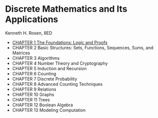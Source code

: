 # Discrete Mathematics and Its Applications

Kenneth H. Rosen, 8ED

- [CHAPTER 1 The Foundations: Logic and Proofs](chapter1.md)
- CHAPTER 2 Basic Structures: Sets, Functions, Sequences, Sums, and Matrices
- CHAPTER 3 Algorithms
- CHAPTER 4 Number Theory and Cryptography
- CHAPTER 5 Induction and Recursion
- CHAPTER 6 Counting
- CHAPTER 7 Discrete Probability
- CHAPTER 8 Advanced Counting Techniques
- CHAPTER 9 Relations
- CHAPTER 10 Graphs
- CHAPTER 11 Trees
- CHAPTER 12 Boolean Algebra
- CHAPTER 13 Modeling Computation